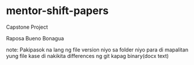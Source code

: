 # mentor-shift-papers

Capstone Project

Raposa Bueno Bonagua

note: Pakipasok na lang ng file version niyo sa folder niyo para di mapalitan yung file kase di nakikita differences ng git kapag binary(docx text)
